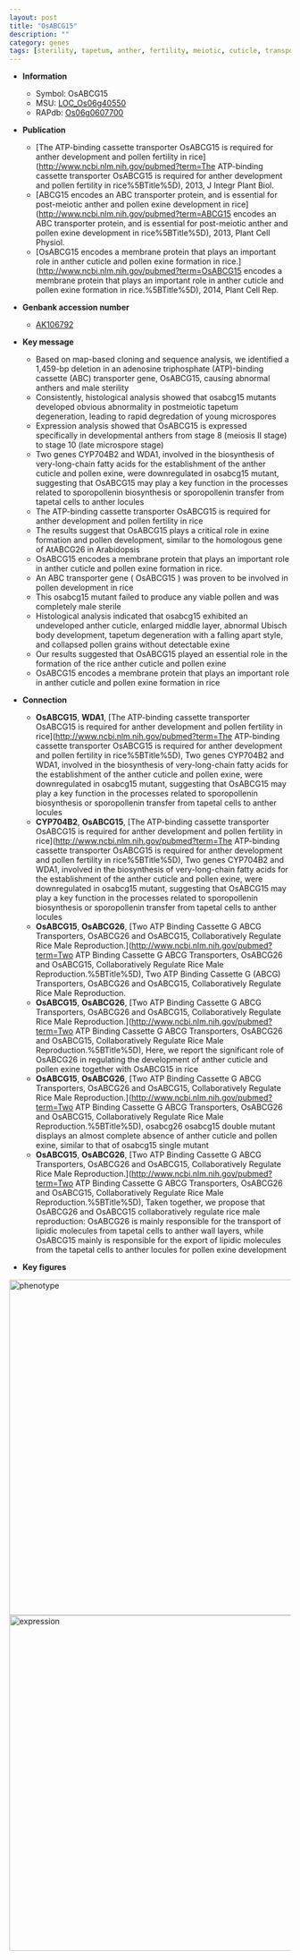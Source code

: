 ```yaml
---
layout: post
title: "OsABCG15"
description: ""
category: genes
tags: [sterility, tapetum, anther, fertility, meiotic, cuticle, transporter, microspore, pollen, tapetal, meiosis, anther development, sterile, development, pollen exine formation]
---
```


* **Information**  
    + Symbol: OsABCG15  
    + MSU: [LOC_Os06g40550](http://rice.plantbiology.msu.edu/cgi-bin/ORF_infopage.cgi?orf=LOC_Os06g40550)  
    + RAPdb: [Os06g0607700](http://rapdb.dna.affrc.go.jp/viewer/gbrowse_details/irgsp1?name=Os06g0607700)  

* **Publication**  
    + [The ATP-binding cassette transporter OsABCG15 is required for anther development and pollen fertility in rice](http://www.ncbi.nlm.nih.gov/pubmed?term=The ATP-binding cassette transporter OsABCG15 is required for anther development and pollen fertility in rice%5BTitle%5D), 2013, J Integr Plant Biol.
    + [ABCG15 encodes an ABC transporter protein, and is essential for post-meiotic anther and pollen exine development in rice](http://www.ncbi.nlm.nih.gov/pubmed?term=ABCG15 encodes an ABC transporter protein, and is essential for post-meiotic anther and pollen exine development in rice%5BTitle%5D), 2013, Plant Cell Physiol.
    + [OsABCG15 encodes a membrane protein that plays an important role in anther cuticle and pollen exine formation in rice.](http://www.ncbi.nlm.nih.gov/pubmed?term=OsABCG15 encodes a membrane protein that plays an important role in anther cuticle and pollen exine formation in rice.%5BTitle%5D), 2014, Plant Cell Rep.

* **Genbank accession number**  
    + [AK106792](http://www.ncbi.nlm.nih.gov/nuccore/AK106792)

* **Key message**  
    + Based on map-based cloning and sequence analysis, we identified a 1,459-bp deletion in an adenosine triphosphate (ATP)-binding cassette (ABC) transporter gene, OsABCG15, causing abnormal anthers and male sterility
    + Consistently, histological analysis showed that osabcg15 mutants developed obvious abnormality in postmeiotic tapetum degeneration, leading to rapid degredation of young microspores
    + Expression analysis showed that OsABCG15 is expressed specifically in developmental anthers from stage 8 (meiosis II stage) to stage 10 (late microspore stage)
    + Two genes CYP704B2 and WDA1, involved in the biosynthesis of very-long-chain fatty acids for the establishment of the anther cuticle and pollen exine, were downregulated in osabcg15 mutant, suggesting that OsABCG15 may play a key function in the processes related to sporopollenin biosynthesis or sporopollenin transfer from tapetal cells to anther locules
    + The ATP-binding cassette transporter OsABCG15 is required for anther development and pollen fertility in rice
    + The results suggest that OsABCG15 plays a critical role in exine formation and pollen development, similar to the homologous gene of AtABCG26 in Arabidopsis
    + OsABCG15 encodes a membrane protein that plays an important role in anther cuticle and pollen exine formation in rice.
    + An ABC transporter gene ( OsABCG15 ) was proven to be involved in pollen development in rice
    + This osabcg15 mutant failed to produce any viable pollen and was completely male sterile
    + Histological analysis indicated that osabcg15 exhibited an undeveloped anther cuticle, enlarged middle layer, abnormal Ubisch body development, tapetum degeneration with a falling apart style, and collapsed pollen grains without detectable exine
    + Our results suggested that OsABCG15 played an essential role in the formation of the rice anther cuticle and pollen exine
    + OsABCG15 encodes a membrane protein that plays an important role in anther cuticle and pollen exine formation in rice

* **Connection**  
    + __OsABCG15__, __WDA1__, [The ATP-binding cassette transporter OsABCG15 is required for anther development and pollen fertility in rice](http://www.ncbi.nlm.nih.gov/pubmed?term=The ATP-binding cassette transporter OsABCG15 is required for anther development and pollen fertility in rice%5BTitle%5D),  Two genes CYP704B2 and WDA1, involved in the biosynthesis of very-long-chain fatty acids for the establishment of the anther cuticle and pollen exine, were downregulated in osabcg15 mutant, suggesting that OsABCG15 may play a key function in the processes related to sporopollenin biosynthesis or sporopollenin transfer from tapetal cells to anther locules
    + __CYP704B2__, __OsABCG15__, [The ATP-binding cassette transporter OsABCG15 is required for anther development and pollen fertility in rice](http://www.ncbi.nlm.nih.gov/pubmed?term=The ATP-binding cassette transporter OsABCG15 is required for anther development and pollen fertility in rice%5BTitle%5D),  Two genes CYP704B2 and WDA1, involved in the biosynthesis of very-long-chain fatty acids for the establishment of the anther cuticle and pollen exine, were downregulated in osabcg15 mutant, suggesting that OsABCG15 may play a key function in the processes related to sporopollenin biosynthesis or sporopollenin transfer from tapetal cells to anther locules
    + __OsABCG15__, __OsABCG26__, [Two ATP Binding Cassette G ABCG Transporters, OsABCG26 and OsABCG15, Collaboratively Regulate Rice Male Reproduction.](http://www.ncbi.nlm.nih.gov/pubmed?term=Two ATP Binding Cassette G ABCG Transporters, OsABCG26 and OsABCG15, Collaboratively Regulate Rice Male Reproduction.%5BTitle%5D), Two ATP Binding Cassette G (ABCG) Transporters, OsABCG26 and OsABCG15, Collaboratively Regulate Rice Male Reproduction.
    + __OsABCG15__, __OsABCG26__, [Two ATP Binding Cassette G ABCG Transporters, OsABCG26 and OsABCG15, Collaboratively Regulate Rice Male Reproduction.](http://www.ncbi.nlm.nih.gov/pubmed?term=Two ATP Binding Cassette G ABCG Transporters, OsABCG26 and OsABCG15, Collaboratively Regulate Rice Male Reproduction.%5BTitle%5D),  Here, we report the significant role of OsABCG26 in regulating the development of anther cuticle and pollen exine together with OsABCG15 in rice
    + __OsABCG15__, __OsABCG26__, [Two ATP Binding Cassette G ABCG Transporters, OsABCG26 and OsABCG15, Collaboratively Regulate Rice Male Reproduction.](http://www.ncbi.nlm.nih.gov/pubmed?term=Two ATP Binding Cassette G ABCG Transporters, OsABCG26 and OsABCG15, Collaboratively Regulate Rice Male Reproduction.%5BTitle%5D),  osabcg26 osabcg15 double mutant displays an almost complete absence of anther cuticle and pollen exine, similar to that of osabcg15 single mutant
    + __OsABCG15__, __OsABCG26__, [Two ATP Binding Cassette G ABCG Transporters, OsABCG26 and OsABCG15, Collaboratively Regulate Rice Male Reproduction.](http://www.ncbi.nlm.nih.gov/pubmed?term=Two ATP Binding Cassette G ABCG Transporters, OsABCG26 and OsABCG15, Collaboratively Regulate Rice Male Reproduction.%5BTitle%5D),  Taken together, we propose that OsABCG26 and OsABCG15 collaboratively regulate rice male reproduction: OsABCG26 is mainly responsible for the transport of lipidic molecules from tapetal cells to anther wall layers, while OsABCG15 mainly is responsible for the export of lipidic molecules from the tapetal cells to anther locules for pollen exine development

* **Key figures**  
<img src="http://ricencode.github.io/images/ABCG15.pheno.png" alt="phenotype"  style="width: 600px;"/>

<img src="http://ricencode.github.io/images/ABCG15.exp.png" alt="expression"  style="width: 600px;"/>


